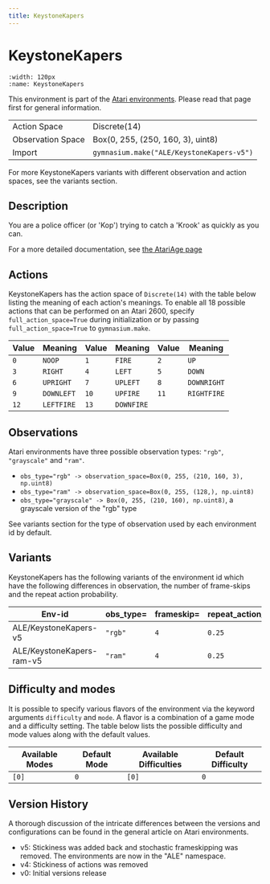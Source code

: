 ```yaml
---
title: KeystoneKapers
---
```


# KeystoneKapers

```{figure} ../../_static/videos/atari/keystone_kapers.gif
:width: 120px
:name: KeystoneKapers
```

This environment is part of the <a href='..'>Atari environments</a>. Please read that page first for general information.

|   |   |
|---|---|
| Action Space | Discrete(14) |
| Observation Space | Box(0, 255, (250, 160, 3), uint8) |
| Import | `gymnasium.make("ALE/KeystoneKapers-v5")` |

For more KeystoneKapers variants with different observation and action spaces, see the variants section.

## Description

You are a police officer (or 'Kop') trying to catch a 'Krook' as quickly as you can.

For a more detailed documentation, see [the AtariAge page](https://atariage.com/manual_html_page.php?SoftwareLabelID=261)

## Actions

KeystoneKapers has the action space of `Discrete(14)` with the table below listing the meaning of each action's meanings.
To enable all 18 possible actions that can be performed on an Atari 2600, specify `full_action_space=True` during
initialization or by passing `full_action_space=True` to `gymnasium.make`.

| Value   | Meaning    | Value   | Meaning    | Value   | Meaning     |
|---------|------------|---------|------------|---------|-------------|
| `0`     | `NOOP`     | `1`     | `FIRE`     | `2`     | `UP`        |
| `3`     | `RIGHT`    | `4`     | `LEFT`     | `5`     | `DOWN`      |
| `6`     | `UPRIGHT`  | `7`     | `UPLEFT`   | `8`     | `DOWNRIGHT` |
| `9`     | `DOWNLEFT` | `10`    | `UPFIRE`   | `11`    | `RIGHTFIRE` |
| `12`    | `LEFTFIRE` | `13`    | `DOWNFIRE` |         |             |

## Observations

Atari environments have three possible observation types: `"rgb"`, `"grayscale"` and `"ram"`.

- `obs_type="rgb" -> observation_space=Box(0, 255, (210, 160, 3), np.uint8)`
- `obs_type="ram" -> observation_space=Box(0, 255, (128,), np.uint8)`
- `obs_type="grayscale" -> Box(0, 255, (210, 160), np.uint8)`, a grayscale version of the "rgb" type

See variants section for the type of observation used by each environment id by default.


## Variants

KeystoneKapers has the following variants of the environment id which have the following differences in observation,
the number of frame-skips and the repeat action probability.

| Env-id                    | obs_type=   | frameskip=   | repeat_action_probability=   |
|---------------------------|-------------|--------------|------------------------------|
| ALE/KeystoneKapers-v5     | `"rgb"`     | `4`          | `0.25`                       |
| ALE/KeystoneKapers-ram-v5 | `"ram"`     | `4`          | `0.25`                       |

## Difficulty and modes

It is possible to specify various flavors of the environment via the keyword arguments `difficulty` and `mode`.
A flavor is a combination of a game mode and a difficulty setting. The table below lists the possible difficulty and mode values
along with the default values.

| Available Modes   | Default Mode   | Available Difficulties   | Default Difficulty   |
|-------------------|----------------|--------------------------|----------------------|
| `[0]`             | `0`            | `[0]`                    | `0`                  |

## Version History

A thorough discussion of the intricate differences between the versions and configurations can be found in the general article on Atari environments.

* v5: Stickiness was added back and stochastic frameskipping was removed. The environments are now in the "ALE" namespace.
* v4: Stickiness of actions was removed
* v0: Initial versions release
